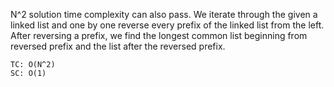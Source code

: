 N^2 solution time complexity can also pass.
We iterate through the given a linked list and one by one reverse every prefix of the linked list from the left.
After reversing a prefix, we find the longest common list beginning from reversed prefix
and the list after the reversed prefix.

    TC: O(N^2)
    SC: O(1)